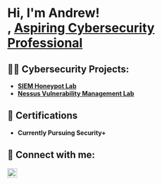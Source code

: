 <h1>Hi, I'm Andrew! <br/><a href="https://github.com/andrewstelly"></a>, <a href="https://www.linkedin.com/in/andrewstelly/">Aspiring Cybersecurity Professional</a></h1>

<h2>👨‍💻 Cybersecurity Projects:</h2>

- <b>[SIEM Honeypot Lab](https://github.com/andrewstelly/SIEM-Lab)</b>
- <b>[Nessus Vulnerability Management Lab](https://github.com/andrewstelly/Nessus-Lab)</b>

<h2>📄 Certifications</h2>

- <b>Currently Pursuing Security+ </b>
  
<h2> 🤳 Connect with me:</h2>


[<img align="left" alt="AndrewStelly | LinkedIn" width="22px" src="https://cdn.jsdelivr.net/npm/simple-icons@v3/icons/linkedin.svg" />][linkedin]

[linkedin]: https://linkedin.com/in/andrewstelly

<!--
**joshmadakor1/joshmadakor1** is a ✨ _special_ ✨ repository because its `README.md` (this file) appears on your GitHub profile.

Here are some ideas to get you started:

- 🔭 I’m currently working on ...
- 🌱 I’m currently learning ...
- 👯 I’m looking to collaborate on ...
- 🤔 I’m looking for help with ...
- 💬 Ask me about ...
- 📫 How to reach me: ...
- 😄 Pronouns: ...
- ⚡ Fun fact: ...
-->
